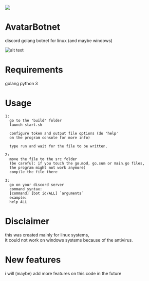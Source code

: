 ![](https://github.com/kl3sshydra/AvatarBotnet/raw/main/screenshot.png)

# AvatarBotnet
discord golang botnet for linux (and maybe windows)

![alt text](https://github.com/kl3sshydra/AvatarBotnet/raw/main/screenshot.png)

# Requirements
golang
python 3

# Usage
```
1:
  go to the 'build' folder
  launch start.sh

  configure token and output file options (do 'help' 
  on the program console for more info)

  type run and wait for the file to be written.

2: 
  move the file to the src folder
  (be careful: if you touch the go.mod, go.sum or main.go files,
  the program might not work anymore)
  compile the file there

3:
  go on your discord server
  command syntax:
  [command] [bot id/ALL] `arguments`
  example:
  help ALL
```
# Disclaimer
this was created mainly for linux systems,<br>
it could not work on windows systems because of the antivirus.

# New features
i will (maybe) add more features on this code in the future
